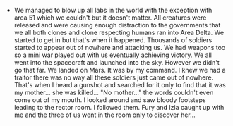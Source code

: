 - We managed to blow up all labs in the world with the exception with area 51 which we couldn't but it doesn't matter. All creatures were released and were causing enough distraction to the governments that we all both clones and clone respecting humans ran into Area Delta. We started to get in but that's when it happened. Thousands of soldiers started to appear out of nowhere and attacking us. We had weapons too so a mini war played out with us eventually achieving victory. We all went into the spacecraft and launched into the sky. However we didn't go that far. We landed on Mars. It was by my command. I knew we had a traitor there was no way all these soldiers just came out of nowhere. That's when I heard a gunshot and searched for it only to find that it was my mother... she was killed... "No mother..." the words couldn't even come out of my mouth. I looked around and saw bloody footsteps leading to the rector room. I followed them. Fury and Izia caught up with me and the three of us went in the room only to discover her...
